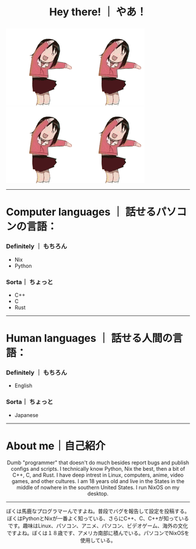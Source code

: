 # <p align="center">Hey there! ｜ やあ！</p>

![alt text](./azumanga-daioh-osaka.gif)![alt text](./azumanga-daioh-osaka.gif)![alt text](./azumanga-daioh-osaka.gif)![alt text](./azumanga-daioh-osaka.gif)


---

# Computer languages ｜ 話せるパソコンの言語：
### Definitely ｜ もちろん
- Nix
- Python
### Sorta｜ ちょっと
- C++
- C
- Rust

---

# Human languages ｜ 話せる人間の言語：
### Definitely ｜ もちろん
- English
### Sorta｜ ちょっと
- Japanese

---

# About me｜自己紹介
<p align="center">Dumb "programmer" that doesn't do much besides report bugs and publish configs and scripts. I technically know Python, Nix the best, then a bit of C++, C, and Rust. I have deep intrest in Linux, computers, anime, video games, and other cultures. I am 18 years old and live in the States in the middle of nowhere in the southern United States. I run NixOS on my desktop.</p>

---

<p align="center">ぼくは馬鹿なプログラマーんですよね。普段でバグを報告して設定を投稿する。ぼくはPythonとNixが一番よく知っている、さらにC++、C、C++が知っているです。趣味はLinux、パソコン、アニメ、パソコン、ビデオゲーム、海外の文化ですよね。ぼくは１８歳です、アメリカ南部に積んでいる。パソコンでNixOSを使用している。</p>
